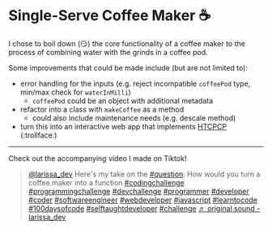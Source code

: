 # Single-Serve Coffee Maker :coffee:

I chose to boil down (:smirk:) the core functionality of a coffee maker to the process of combining water with the grinds in a coffee pod.

Some improvements that could be made include (but are not limited to):

- error handling for the inputs (e.g. reject incompatible `coffeePod` type, min/max check for `waterInMilli`)
  - `coffeePod` could be an object with additional metadata
- refactor into a class with `makeCoffee` as a method
  - could also include maintenance needs (e.g. descale method)
- turn this into an interactive web app that implements [HTCPCP](https://datatracker.ietf.org/doc/html/rfc2324) (:trollface:)

---

Check out the accompanying video I made on Tiktok!

<blockquote class="tiktok-embed" cite="https://www.tiktok.com/@larissa_dev/video/7087824253717859590" data-video-id="7087824253717859590" style="max-width: 605px;min-width: 325px;" > <section> <a target="_blank" title="@larissa_dev" href="https://www.tiktok.com/@larissa_dev">@larissa_dev</a> Here&#39;s my take on the <a title="question" target="_blank" href="https://www.tiktok.com/tag/question">#question</a>: How would you turn a coffee maker into a function <a title="codingchallenge" target="_blank" href="https://www.tiktok.com/tag/codingchallenge">#codingchallenge</a> <a title="programmingchallenge" target="_blank" href="https://www.tiktok.com/tag/programmingchallenge">#programmingchallenge</a> <a title="devchallenge" target="_blank" href="https://www.tiktok.com/tag/devchallenge">#devchallenge</a> <a title="programmer" target="_blank" href="https://www.tiktok.com/tag/programmer">#programmer</a> <a title="developer" target="_blank" href="https://www.tiktok.com/tag/developer">#developer</a> <a title="coder" target="_blank" href="https://www.tiktok.com/tag/coder">#coder</a> <a title="softwareengineer" target="_blank" href="https://www.tiktok.com/tag/softwareengineer">#softwareengineer</a> <a title="webdeveloper" target="_blank" href="https://www.tiktok.com/tag/webdeveloper">#webdeveloper</a> <a title="javascript" target="_blank" href="https://www.tiktok.com/tag/javascript">#javascript</a> <a title="learntocode" target="_blank" href="https://www.tiktok.com/tag/learntocode">#learntocode</a> <a title="100daysofcode" target="_blank" href="https://www.tiktok.com/tag/100daysofcode">#100daysofcode</a> <a title="selftaughtdeveloper" target="_blank" href="https://www.tiktok.com/tag/selftaughtdeveloper">#selftaughtdeveloper</a> <a title="challenge" target="_blank" href="https://www.tiktok.com/tag/challenge">#challenge</a> <a target="_blank" title="♬ original sound - larissa_dev" href="https://www.tiktok.com/music/original-sound-7087824177897540357">♬ original sound - larissa_dev</a> </section> </blockquote> <script async src="https://www.tiktok.com/embed.js"></script>
